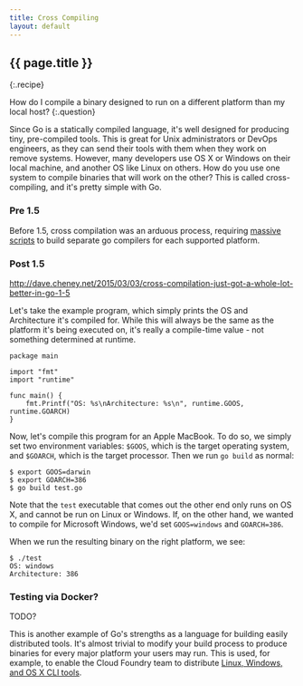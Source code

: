 ```yaml
---
title: Cross Compiling
layout: default
---
```


## {{ page.title }}
{:.recipe}

How do I compile a binary designed to run on a different platform than my local host?
{:.question}

Since Go is a statically compiled language, it's well designed for producing tiny, pre-compiled tools.  This is great for Unix administrators or DevOps engineers, as they can send their tools with them when they work on remove systems.  However, many developers use OS X or Windows on their local machine, and another OS like Linux on others.  How do you use one system to compile binaries that will work on the other?  This is called cross-compiling, and it's pretty simple with Go.

### Pre 1.5

Before 1.5, cross compilation was an arduous process, requiring [massive scripts](http://dave.cheney.net/2013/07/09/an-introduction-to-cross-compilation-with-go-1-1) to build separate go compilers for each supported platform. 

### Post 1.5

http://dave.cheney.net/2015/03/03/cross-compilation-just-got-a-whole-lot-better-in-go-1-5

Let's take the example program, which simply prints the OS and Architecture it's compiled for.  While this will always be the same as the platform it's being executed on, it's really a compile-time value - not something determined at runtime.

```
package main

import "fmt"
import "runtime"

func main() {
    fmt.Printf("OS: %s\nArchitecture: %s\n", runtime.GOOS, runtime.GOARCH)
}
```

Now, let's compile this program for an Apple MacBook.  To do so, we simply set two environment variables: `$GOOS`, which is the target operating system, and `$GOARCH`, which is the target processor.  Then we run `go build` as normal:

```
$ export GOOS=darwin 
$ export GOARCH=386 
$ go build test.go
```

Note that the `test` executable that comes out the other end only runs on OS X, and cannot be run on Linux or Windows.  If, on the other hand, we wanted to compile for Microsoft Windows, we'd set `GOOS=windows` and `GOARCH=386`.

When we run the resulting binary on the right platform, we see:

```
$ ./test
OS: windows
Architecture: 386
```

### Testing via Docker?

TODO?

This is another example of Go's strengths as a language for building easily distributed tools.  It's almost trivial to modify your build process to produce binaries for every major platform your users may run.  This is used, for example, to enable the Cloud Foundry team to distribute [Linux, Windows, and OS X CLI tools](https://github.com/cloudfoundry/cli).
